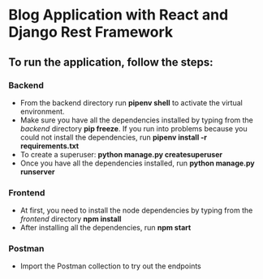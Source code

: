 # Blog Application with React and Django Rest Framework

## To run the application, follow the steps:
### Backend
  * From the backend directory run **pipenv shell** to activate the virtual environment.
  * Make sure you have all the dependencies installed by typing from the _backend_ directory **pip freeze**. If you run into problems because you could not install the dependencies, run **pipenv install -r requirements.txt**
  * To create a superuser: **python manage.py createsuperuser**
  * Once you have all the dependencies installed, run **python manage.py runserver**
  
  
### Frontend
  * At first, you need to install the node dependencies by typing from the *frontend* directory **npm install**
  * After installing all the dependencies, run **npm start**

### Postman
  * Import the Postman collection to try out the endpoints

